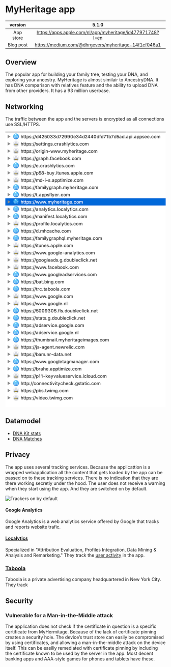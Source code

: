 # MyHeritage app



| version  | 5.1.0  |
|:-:|:-:|
| App store | https://apps.apple.com/nl/app/myheritage/id477971748?l=en  |
| Blog post | https://medium.com/@dhrgevers/myheritage-14f1cf046a1 |
 



## Overview
The popular app for building your family tree, testing your DNA, and exploring your ancestry. 
MyHeritage is almost similair to AncestryDNA. It has DNA comparison with relatives feature and 
the ability to upload DNA from other providers. It has a 93 million userbase.

## Networking
The traffic between the app and the servers is encrypted as all connections use SSL/HTTPS.

![traffic](https://raw.githubusercontent.com/cookiemonster/research/master/apps/iOS/MyHeritage/MyHeritage-_domains_2019-07-18_18.00.23.png)

## Datamodel

* [DNA Kit stats](https://github.com/cookiemonster/research/blob/master/apps/iOS/MyHeritage/https:/familygraphql.myheritage.com/dna_single_match_get_ethnicities.json)
* [DNA Matches](https://github.com/cookiemonster/research/blob/master/apps/iOS/MyHeritage/https:/familygraphql.myheritage.com/dna_single_match_get_shared_matches.json)


## Privacy

The app uses several tracking services. Because the applicattion is a wrapped webapplication all the content that gets loaded by the app can be passed on to these tracking services. There is no indication that they are there working secretly under the hood. The user does not receive a warning when they start using the app. And they are switched on by default.

![Trackers on by default](https://miro.medium.com/max/1400/1*KA871zjt4LPkSaEytSOx1g.jpeg)


#### Google Analytics
Google Analytics is a web analytics service offered by Google that tracks and reports website trafic.

#### [Localytics](https://localytics.com)
Specialized in "Attribution Evaluation, Profiles Integration, Data Mining & Analysis and Remarketing."
They track the [user activity](https://raw.githubusercontent.com/cookiemonster/research/master/apps/iOS/MyHeritage/https%3A/analytics.localytics.com.json) in the app.

### [Taboola](https://taboola.com)
Taboola is a private advertising company headquartered in New York City. They track 

## Security

### Vulnerable for a Man-in-the-Middle attack
The application does not check if the certificate in question is a specific certificate from MyHermitage.
Because of the lack of certificate pinning creates a security hole. The device’s trust store can easily be compromised by using certificates, and allowing a man-in-the-middle attack on the device itself. This can be easiliy remediated with 
certificate pinning by including the certificate known to be used by the server in the app. Most decent banking apps and AAA-style games for phones and tablets have these.
